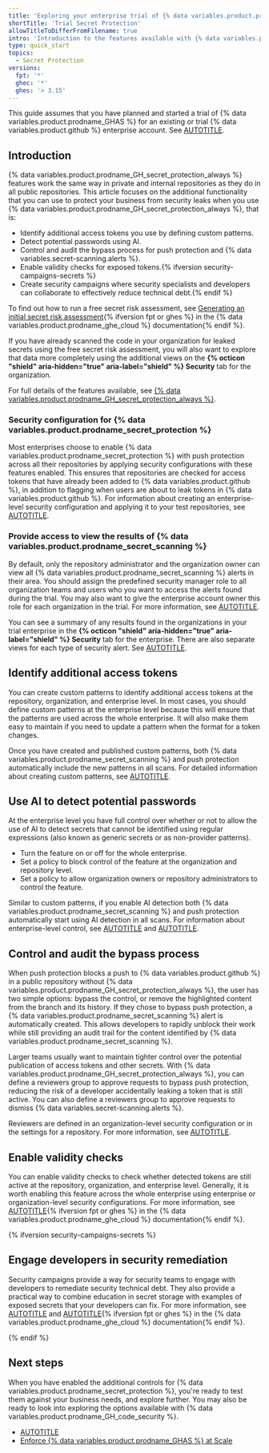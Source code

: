 ```yaml
---
title: 'Exploring your enterprise trial of {% data variables.product.prodname_GH_secret_protection_always %}'
shortTitle: 'Trial Secret Protection'
allowTitleToDifferFromFilename: true
intro: 'Introduction to the features available with {% data variables.product.prodname_GH_secret_protection_always %} in {% data variables.product.prodname_ghe_cloud %} so you can assess their fit to your business needs.'
type: quick_start
topics:
  - Secret Protection
versions:
  fpt: '*'
  ghec: '*'
  ghes: '> 3.15'
---
```


This guide assumes that you have planned and started a trial of {% data variables.product.prodname_GHAS %} for an existing or trial {% data variables.product.github %} enterprise account. See [AUTOTITLE](/code-security/trialing-github-advanced-security/planning-a-trial-of-ghas).

## Introduction

{% data variables.product.prodname_GH_secret_protection_always %} features work the same way in private and internal repositories as they do in all public repositories. This article focuses on the additional functionality that you can use to protect your business from security leaks when you use {% data variables.product.prodname_GH_secret_protection_always %}, that is:

* Identify additional access tokens you use by defining custom patterns.
* Detect potential passwords using AI.
* Control and audit the bypass process for push protection and {% data variables.secret-scanning.alerts %}.
* Enable validity checks for exposed tokens.{% ifversion security-campaigns-secrets %}
* Create security campaigns where security specialists and developers can collaborate to effectively reduce technical debt.{% endif %}

To find out how to run a free secret risk assessment, see [Generating an initial secret risk assessment](/enterprise-cloud@latest/code-security/securing-your-organization/understanding-your-organizations-exposure-to-leaked-secrets/viewing-the-secret-risk-assessment-report-for-your-organization#generating-an-initial-secret-risk-assessment){% ifversion fpt or ghes %} in the {% data variables.product.prodname_ghe_cloud %} documentation{% endif %}.

If you have already scanned the code in your organization for leaked secrets using the free secret risk assessment, you will also want to explore that data more completely using the additional views on the **{% octicon "shield" aria-hidden="true" aria-label="shield" %} Security** tab for the organization.

For full details of the features available, see [{% data variables.product.prodname_GH_secret_protection_always %}](/get-started/learning-about-github/about-github-advanced-security#github-secret-protection).

### Security configuration for {% data variables.product.prodname_secret_protection %}

Most enterprises choose to enable {% data variables.product.prodname_secret_protection %} with push protection across all their repositories by applying security configurations with these features enabled. This ensures that repositories are checked for access tokens that have already been added to {% data variables.product.github %}, in addition to flagging when users are about to leak tokens in {% data variables.product.github %}. For information about creating an enterprise-level security configuration and applying it to your test repositories, see [AUTOTITLE](/code-security/trialing-github-advanced-security/enable-security-features-trial).

### Provide access to view the results of {% data variables.product.prodname_secret_scanning %}

By default, only the repository administrator and the organization owner can view all {% data variables.product.prodname_secret_scanning %} alerts in their area. You should assign the predefined security manager role to all organization teams and users who you want to access the alerts found during the trial. You may also want to give the enterprise account owner this role for each organization in the trial. For more information, see [AUTOTITLE](/organizations/managing-peoples-access-to-your-organization-with-roles/managing-security-managers-in-your-organization).

You can see a summary of any results found in the organizations in your trial enterprise in the **{% octicon "shield" aria-hidden="true" aria-label="shield" %} Security** tab for the enterprise. There are also separate views for each type of security alert. See [AUTOTITLE](/code-security/security-overview/viewing-security-insights).

## Identify additional access tokens

You can create custom patterns to identify additional access tokens at the repository, organization, and enterprise level. In most cases, you should define custom patterns at the enterprise level because this will ensure that the patterns are used across the whole enterprise. It will also make them easy to maintain if you need to update a pattern when the format for a token changes.

Once you have created and published custom patterns, both {% data variables.product.prodname_secret_scanning %} and push protection automatically include the new patterns in all scans. For detailed information about creating custom patterns, see [AUTOTITLE](/code-security/secret-scanning/using-advanced-secret-scanning-and-push-protection-features/custom-patterns/defining-custom-patterns-for-secret-scanning).

## Use AI to detect potential passwords

At the enterprise level you have full control over whether or not to allow the use of AI to detect secrets that cannot be identified using regular expressions (also known as generic secrets or as non-provider patterns).

* Turn the feature on or off for the whole enterprise.
* Set a policy to block control of the feature at the organization and repository level.
* Set a policy to allow organization owners or repository administrators to control the feature.

Similar to custom patterns, if you enable AI detection both {% data variables.product.prodname_secret_scanning %} and push protection automatically start using AI detection in all scans. For information about enterprise-level control, see [AUTOTITLE](/admin/managing-code-security/securing-your-enterprise/configuring-additional-secret-scanning-settings-for-your-enterprise) and [AUTOTITLE](/admin/enforcing-policies/enforcing-policies-for-your-enterprise/enforcing-policies-for-code-security-and-analysis-for-your-enterprise).

## Control and audit the bypass process

When push protection blocks a push to {% data variables.product.github %} in a public repository without {% data variables.product.prodname_GH_secret_protection_always %}, the user has two simple options: bypass the control, or remove the highlighted content from the branch and its history. If they chose to bypass push protection, a {% data variables.product.prodname_secret_scanning %} alert is automatically created. This allows developers to rapidly unblock their work while still providing an audit trail for the content identified by {% data variables.product.prodname_secret_scanning %}.

Larger teams usually want to maintain tighter control over the potential publication of access tokens and other secrets. With {% data variables.product.prodname_GH_secret_protection_always %}, you can define a reviewers group to approve requests to bypass push protection, reducing the risk of a developer accidentally leaking a token that is still active. You can also define a reviewers group to approve requests to dismiss {% data variables.secret-scanning.alerts %}.

Reviewers are defined in an organization-level security configuration or in the settings for a repository. For more information, see [AUTOTITLE](/code-security/secret-scanning/using-advanced-secret-scanning-and-push-protection-features/delegated-bypass-for-push-protection/about-delegated-bypass-for-push-protection).

## Enable validity checks

You can enable validity checks to check whether detected tokens are still active at the repository, organization, and enterprise level. Generally, it is worth enabling this feature across the whole enterprise using enterprise or organization-level security configurations. For more information, see [AUTOTITLE](/enterprise-cloud@latest/code-security/secret-scanning/enabling-secret-scanning-features/enabling-validity-checks-for-your-repository){% ifversion fpt or ghes %} in the {% data variables.product.prodname_ghe_cloud %} documentation{% endif %}.

{% ifversion security-campaigns-secrets %}

## Engage developers in security remediation

Security campaigns provide a way for security teams to engage with developers to remediate security technical debt. They also provide a practical way to combine education in secret storage with examples of exposed secrets that your developers can fix. For more information, see [AUTOTITLE](/enterprise-cloud@latest/code-security/securing-your-organization/fixing-security-alerts-at-scale/about-security-campaigns) and [AUTOTITLE](/enterprise-cloud@latest/code-security/securing-your-organization/fixing-security-alerts-at-scale/best-practice-fix-alerts-at-scale){% ifversion fpt or ghes %} in the {% data variables.product.prodname_ghe_cloud %} documentation{% endif %}.

{% endif %}

## Next steps

When you have enabled the additional controls for {% data variables.product.prodname_secret_protection %}, you're ready to test them against your business needs, and explore further. You may also be ready to look into exploring the options available with {% data variables.product.prodname_GH_code_security %}.

* [AUTOTITLE](/code-security/trialing-github-advanced-security/explore-trial-code-scanning)
* [Enforce {% data variables.product.prodname_GHAS %} at Scale](https://wellarchitected.github.com/library/application-security/recommendations/enforce-ghas-at-scale/)
